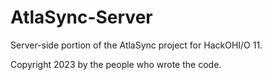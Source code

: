 # AtlaSync-Server
Server-side portion of the AtlaSync project for HackOHI/O 11.

Copyright 2023 by the people who wrote the code.